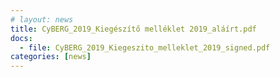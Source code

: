 ```yaml
---
# layout: news
title: CyBERG_2019_Kiegészítő melléklet 2019_aláírt.pdf
docs:
  - file: CyBERG_2019_Kiegeszito_melleklet_2019_signed.pdf
categories: [news]
---
```


